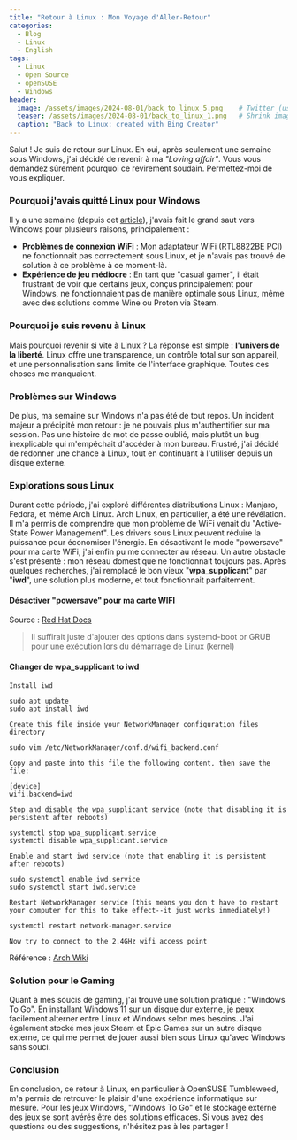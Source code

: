 ```yaml
---
title: "Retour à Linux : Mon Voyage d'Aller-Retour"
categories:
  - Blog
  - Linux
  - English
tags:
  - Linux
  - Open Source
  - openSUSE
  - Windows
header:
  image: /assets/images/2024-08-01/back_to_linux_5.png    # Twitter (use 'overlay_image')
  teaser: /assets/images/2024-08-01/back_to_linux_1.png   # Shrink image to 575x216
  caption: "Back to Linux: created with Bing Creator"
---
```



Salut ! Je suis de retour sur Linux. Eh oui, après seulement une semaine sous Windows, j'ai décidé de revenir à ma _"Loving affair"_. Vous vous demandez sûrement pourquoi ce revirement soudain. Permettez-moi de vous expliquer.

### Pourquoi j'avais quitté Linux pour Windows

Il y a une semaine (depuis cet [article](https://christian80gabi.github.io/blog/blog/linux/english/my-year-with-linux/)), j'avais fait le grand saut vers Windows pour plusieurs raisons, principalement :

- **Problèmes de connexion WiFi** : Mon adaptateur WiFi (RTL8822BE PCI) ne fonctionnait pas correctement sous Linux, et je n'avais pas trouvé de solution à ce problème à ce moment-là.
- **Expérience de jeu médiocre** : En tant que "casual gamer", il était frustrant de voir que certains jeux, conçus principalement pour Windows, ne fonctionnaient pas de manière optimale sous Linux, même avec des solutions comme Wine ou Proton via Steam.

### Pourquoi je suis revenu à Linux

Mais pourquoi revenir si vite à Linux ? La réponse est simple : **l'univers de la liberté**. Linux offre une transparence, un contrôle total sur son appareil, et une personnalisation sans limite de l'interface graphique. Toutes ces choses me manquaient.

### Problèmes sur Windows

De plus, ma semaine sur Windows n'a pas été de tout repos. Un incident majeur a précipité mon retour : je ne pouvais plus m'authentifier sur ma session. Pas une histoire de mot de passe oublié, mais plutôt un bug inexplicable qui m'empêchait d'accéder à mon bureau. Frustré, j'ai décidé de redonner une chance à Linux, tout en continuant à l'utiliser depuis un disque externe.

### Explorations sous Linux

Durant cette période, j'ai exploré différentes distributions Linux : Manjaro, Fedora, et même Arch Linux. Arch Linux, en particulier, a été une révélation. Il m'a permis de comprendre que mon problème de WiFi venait du "Active-State Power Management". Les drivers sous Linux peuvent réduire la puissance pour économiser l'énergie. En désactivant le mode "powersave" pour ma carte WiFi, j'ai enfin pu me connecter au réseau. Un autre obstacle s'est présenté : mon réseau domestique ne fonctionnait toujours pas. Après quelques recherches, j'ai remplacé le bon vieux "**wpa_supplicant**" par "**iwd**", une solution plus moderne, et tout fonctionnait parfaitement.

#### Désactiver "powersave" pour ma carte WIFI

Source : [Red Hat Docs](https://docs.redhat.com/en/documentation/red_hat_enterprise_linux/7/html/power_management_guide/aspm#ASPM)

> Il suffirait juste d'ajouter des options dans systemd-boot or GRUB pour une exécution lors du démarrage de Linux (kernel)


#### Changer de wpa_supplicant to iwd

    Install iwd
    
    sudo apt update
    sudo apt install iwd

    Create this file inside your NetworkManager configuration files directory

    sudo vim /etc/NetworkManager/conf.d/wifi_backend.conf

    Copy and paste into this file the following content, then save the file:

    [device]
    wifi.backend=iwd

    Stop and disable the wpa_supplicant service (note that disabling it is persistent after reboots)

    systemctl stop wpa_supplicant.service
    systemctl disable wpa_supplicant.service

    Enable and start iwd service (note that enabling it is persistent after reboots)

    sudo systemctl enable iwd.service
    sudo systemctl start iwd.service

    Restart NetworkManager service (this means you don't have to restart your computer for this to take effect--it just works immediately!)

    systemctl restart network-manager.service

    Now try to connect to the 2.4GHz wifi access point

Référence : [Arch Wiki](https://wiki.archlinux.org/title/NetworkManager#Using_iwd_as_the_Wi-Fi_backend)


### Solution pour le Gaming

Quant à mes soucis de gaming, j'ai trouvé une solution pratique : "Windows To Go". En installant Windows 11 sur un disque dur externe, je peux facilement alterner entre Linux et Windows selon mes besoins. J'ai également stocké mes jeux Steam et Epic Games sur un autre disque externe, ce qui me permet de jouer aussi bien sous Linux qu'avec Windows sans souci.

### Conclusion

En conclusion, ce retour à Linux, en particulier à OpenSUSE Tumbleweed, m'a permis de retrouver le plaisir d'une expérience informatique sur mesure. Pour les jeux Windows, "Windows To Go" et le stockage externe des jeux se sont avérés être des solutions efficaces. Si vous avez des questions ou des suggestions, n'hésitez pas à les partager !
